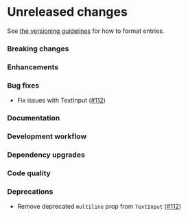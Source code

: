 # Unreleased changes

See [the versioning guidelines](VERSIONING.md) for how to format entries.

### Breaking changes

### Enhancements

### Bug fixes

-   Fix issues with TextInput ([#112](https://github.com/FieldLevel/FieldLevelPlaybook/pull/112))

### Documentation

### Development workflow

### Dependency upgrades

### Code quality

### Deprecations

-   Remove deprecated `multiline` prop from `TextInput` ([#112](https://github.com/FieldLevel/FieldLevelPlaybook/pull/112))
